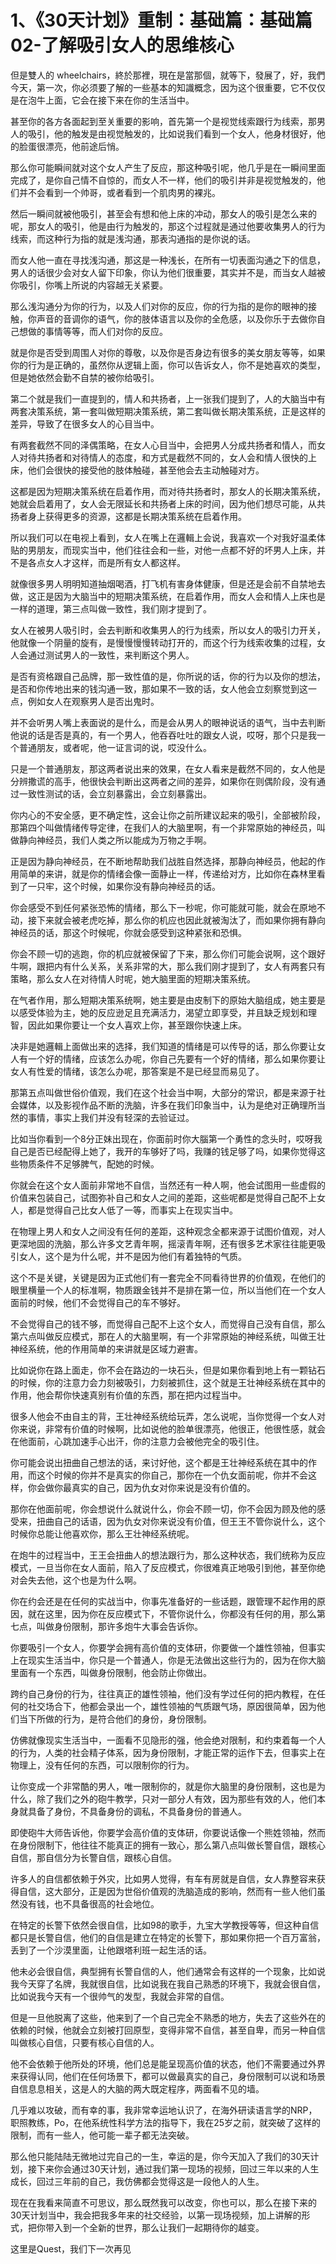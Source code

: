 # 1、《30天计划》重制：基础篇：基础篇02-了解吸引女人的思维核心

但是雙人的 wheelchairs，終於那裡，現在是當那個，就等下，發展了，好，我們今天，第一次，你必须要了解的一些基本的知識概念，因为这个很重要，它不仅仅是在泡牛上面，它会在接下来在你的生活当中。

甚至你的各方各面起到至关重要的影响，首先第一个是视觉线索跟行为线索，那男人的吸引，他的触发是由视觉触发的，比如说我们看到一个女人，他身材很好，他的脸蛋很漂亮，他前途后悄。

那么你可能瞬间就对这个女人产生了反应，那这种吸引呢，他几乎是在一瞬间里面完成了，是你自己情不自惊的，而女人不一样，他们的吸引并非是视觉触发的，他们并不会看到一个帅哥，或者看到一个肌肉男的裸兆。

然后一瞬间就被他吸引，甚至会有想和他上床的冲动，那女人的吸引是怎么来的呢，那女人的吸引，他是由行为触发的，那这个过程就是通过他要收集男人的行为线索，而这种行为指的就是浅沟通，那表沟通指的是你说的话。

而女人他一直在寻找浅沟通，那这是一种浅长，在所有一切表面沟通之下的信息，男人的话很少会对女人留下印象，你认为他们很重要，其实并不是，而当女人越被你吸引，你嘴上所说的内容越无关紧要。

那么浅沟通分为你的行为，以及人们对你的反应，你的行为指的是你的眼神的接触，你声音的音调你的语气，你的肢体语言以及你的全危感，以及你乐于去做你自己想做的事情等等，而人们对你的反应。

就是你是否受到周围人对你的尊敬，以及你是否身边有很多的美女朋友等等，如果你的行为是正确的，虽然你从逻辑上面，你可以告诉女人，你不是她喜欢的类型，但是她依然会勤不自禁的被你给吸引。

第二个就是我们一直提到的，情人和共扬者，上一张我们提到了，人的大脑当中有两套决策系统，第一套叫做短期决策系统，第二套叫做长期决策系统，正是这样的差异，导致了在很多女人的心目当中。

有两套截然不同的泽偶策略，在女人心目当中，会把男人分成共扬者和情人，而女人对待共扬者和对待情人的态度，和方式是截然不同的，女人会和情人很快的上床，他们会很快的接受他的肢体触碰，甚至他会去主动触碰对方。

这都是因为短期决策系统在启着作用，而对待共扬者时，那女人的长期决策系统，她就会启着用了，女人会无限延长和共扬者上床的时间，因为他们想尽可能，从共扬者身上获得更多的资源，这都是长期决策系统在启着作用。

所以我们可以在电视上看到，女人在嘴上在邏輯上会说，我喜欢一个对我好温柔体贴的男朋友，而现实当中，他们往往会和一些，对他一点都不好的坏男人上床，并不是各点女人才这样，而是所有女人都这样。

就像很多男人明明知道抽烟喝酒，打飞机有害身体健康，但是还是会前不自禁地去做，这正是因为大脑当中的短期决策系统，在启着作用，而女人会和情人上床也是一样的道理，第三点叫做一致性，我们刚才提到了。

女人在被男人吸引时，会去判断和收集男人的行为线索，所以女人的吸引力开关，他就像一个阴量的旋有，是慢慢慢慢转动打开的，而这个行为线索收集的过程，女人会通过测试男人的一致性，来判断这个男人。

是否有资格跟自己品牌，那一致性值的是，你所说的话，你的行为以及你的想法，是否和你传地出来的钱沟通一致，那如果不一致的话，女人他会立刻察觉到这一点，例如女人在观察男人是否出鬼时。

并不会听男人嘴上表面说的是什么，而是会从男人的眼神说话的语气，当中去判断他说的话是否是真的，有一个男人，他吞吞吐吐的跟女人说，哎呀，那个只是我一个普通朋友，或者呢，他一证言词的说，哎没什么。

只是一个普通朋友，那这两者说出来的效果，在女人看来是截然不同的，女人他是分辨撒谎的高手，他很快会判断出这两者之间的差异，如果你在则偶阶段，没有通过一致性测试的话，会立刻暴露出，会立刻暴露出。

你内心的不安全感，更不确定性，这会让你之前所建议起来的吸引，全部被阶段，那第四个叫做情绪传导定律，在我们人的大脑里啊，有一个非常原始的神经员，叫做静向神经员，我们人类之所以能成为万物之手啊。

正是因为静向神经员，在不断地帮助我们战胜自然选择，那静向神经员，他起的作用简单的来讲，就是你的情绪会像一面静止一样，传递给对方，比如你在森林里看到了一只牢，这个时候，如果你没有静向神经员的话。

你会感受不到任何紧张恐怖的情绪，那么下一秒呢，你可能就可能，就会在原地不动，接下来就会被老虎吃掉，那么你的机应也因此就被淘汰了，而如果你拥有静向神经员的话，那这个时候呢，你就会感受到这种紧张和恐惧。

你会不顾一切的逃跑，你的机应就被保留了下来，那么你们可能会说啊，这个跟好牛啊，跟把内有什么关系，关系非常的大，那么我们刚才提到了，女人有两套只有策略，那么女人在对待情人时呢，她大脑里面的短期决策系统。

在气者作用，那么短期决策系统啊，她主要是由皮制下的原始大脑组成，她主要是以感受体验为主，她的反应逊足且充满活力，渴望立即享受，并且缺乏规划和理智，因此如果你要让一个女人喜欢上你，甚至跟你快速上床。

决非是她邏輯上面做出来的选择，我们知道的情绪是可以传导的话，那么你要让女人有一个好的情绪，应该怎么办呢，你自己先要有一个好的情绪，那么如果你要让女人有性爱的情绪，该怎么办呢，那答案是不是已经显而易见了。

那第五点叫做世俗价值观，我们在这个社会当中啊，大部分的常识，都是来源于社会媒体，以及影视作品不断的洗脑，许多在我们印象当中，认为是绝对正确理所当然的事情，事实上我们并没有轻深的去验证过。

比如当你看到一个8分正妹出现在，你面前时你大腦第一个勇性的念头时，哎呀我自己是否已经配得上她了，我开的车够好了吗，我赚的钱足够了吗，如果你觉得这些物质条件不足够脾气，配她的时候。

你就会在这个女人面前非常地不自信，当然还有一种人啊，他会试图用一些虚假的价值来包装自己，试图弥补自己和女人之间的差距，这些呢都是觉得自己配不上女人，都是觉得自己比女人低了一等，而事实上在现实当中。

在物理上男人和女人之间没有任何的差距，这种观念全都来源于试图价值观，对人更深地固的洗脑，那么许多文艺青年啊，摇滚青年啊，还有很多艺术家往往能更吸引女人，这个是为什么呢，并不是因为他们有着独特的气质。

这个不是关键，关键是因为正式他们有一套完全不同看待世界的价值观，在他们的眼里横量一个人的标准啊，物质跟金钱并不是排在第一位，所以当他们在一个女人面前的时候，他们不会觉得自己的车不够好。

不会觉得自己的钱不够，而觉得自己配不上这个女人，而觉得自己没有自信，那么第六点叫做反应模式，那在人的大脑里啊，有一个非常原始的神经系统，叫做王壮神经系统，他的作用简单的来讲就是区域力避害。

比如说你在路上面走，你不会在路边的一块石头，但是如果你看到地上有一颗钻石的时候，你的注意力会力刻被吸引，力刻被抓住，这个就是王壮神经系统在其中的作用，他会帮你快速真别有价值的东西，那在把内过程当中。

很多人他会不由自主的背，王壮神经系统给玩弄，怎么说呢，当你觉得一个女人对你来说，非常有价值的时候啊，比如说他的脸单很漂亮，他很正，他很性感，就会在他面前，心跳加速手心出汗，你的注意力会被他完全的吸引住。

你可能会说出扭曲自己想法的话，来讨好他，这个都是王壮神经系统在其中的作用，而这个时候的你并不是真实的你自己，那你在一个仇女面前呢，你并不会这样，你会做你最真实的自己，因为仇女对你来说是没有价值的。

那你在他面前呢，你会想说什么就说什么，你会不顾一切，你不会因为顾及他的感受来，扭曲自己的话语，因为仇女对你来说没有价值，但王王不管你说什么，这个时候你总能让他喜欢你，那么王壮神经系统呢。

在炮牛的过程当中，王王会扭曲人的想法跟行为，那么这种状态，我们统称为反应模式，一旦当你在女人面前，陷入了反应模式，你很难真正地吸引到他，甚至你绝对会失去他，这个也是为什么啊。

你在约会还是在任何的实战当中，你事先准备好的一些话题，跟管理不起作用的原因，就在这里，因为你在反应模式下，不管你说什么，你都没有任何的用，那么第七点，叫做身份限制，那许多炮牛大事会告诉你。

你要吸引一个女人，你要学会拥有高价值的支体研，你要做一个雄性领袖，但事实上在现实生活当中，你只是一个普通人，你是无法做出这些行为的，因为在你大脑里面有一个东西，叫做身份限制，他会防止你做出。

跨约自己身份的行为，往往真正的雄性领袖，他们没有学过任何的把内教程，在任何的社交场合下，他都会录出一个，雄性领袖的气质跟气场，原因很简单，因为他们当下所做的行为，是符合他们的身份，身份限制。

仿佛就像现实生活当中，一面看不见隐形的强，他会绝对限制，和约束着每一个人的行为，人类的社会精子体系，因为身份限制，才能正常的运作下去，但事实上在物理上，没有任何的东西，可以限制你的行为。

让你变成一个非常酷的男人，唯一限制你的，就是你大脑里的身份限制，这也是为什么，除了我们之外的砲牛教学，只对一部分人有效，因为那些有效的人，他们本身就具备了身份，不具备身份的调私，不具备身份的普通人。

即使砲牛大师告诉他，你要学会高价值的支体研，你要说话像一个熊姓领袖，然而在身份限制下，他往往不能真正的拥有一致心，那么第八点叫做长警自信，跟核心自信，那自信分为长警自信，跟核心自信。

许多人的自信都依赖于外灾，比如男人觉得，有车有房就是自信，女人靠整容来获得自信，这大部分，正是因为世俗价值观的洗脑造成的影响，然而有一些人他们虽然没有钱，也不具备很高的社会地位。

在特定的长警下依然会很自信，比如98的歌手，九宝大学教授等等，但这种自信都只是长警自信，他们的自信是建立在特定的长警下，那如果你把一个百万富翁，丢到了一个沙漠里面，让他跟塔利班一起生活的话。

他未必会很自信，典型拥有长警自信的人，他们通常会有这样的一个现象，比如说我今天穿了名牌，我就很自信，比如说我在我自己熟悉的环境下，我就会很自信，比如说我今天有一个很帅气的发型，我就会非常的自信。

但是一旦他脱离了这些，他来到了一个自己完全不熟悉的地方，失去了这些外在的依赖的时候，他就会立刻被打回原型，变得非常不自信，甚至自卑，而另一种自信叫做核心自信，只要有核心自信的人。

他不会依赖于他所处的环境，他们总是能呈现高价值的状态，他们不需要通过外界来获得认同，他们在任何场景下，都可以做最真实的自己，身份限制可以说和场景自信息息相关，这是人的大脑的两大既定程序，两面看不见的墙。

几乎难以攻破，而有幸的事，我非常幸运地认识了，在海外研读语言学的NRP，职照教练，Po，在他系统性科学方法的指导下，我在25岁之前，就突破了这样的限制，而有一些人，他可能一辈子都无法突破。

那么他只能陆陆无微地过完自己的一生，幸运的是，你今天加入了我们的30天计划，接下来你会通过30天计划，通过我们第一现场的视频，回过三年以来的人生成长，回过三年前的自己，我仿佛都会觉得这是一段他人的人生。

现在在我看来简直不可思议，那么既然我可以改变，你也可以，那么在接下来的30天计划当中，我会把我多年来的社交经验，以第一现场视频，加上讲解的形式，把你带入到一个全新的世界，那么让我们一起期待你的越变。

这里是Quest，我们下一次再见